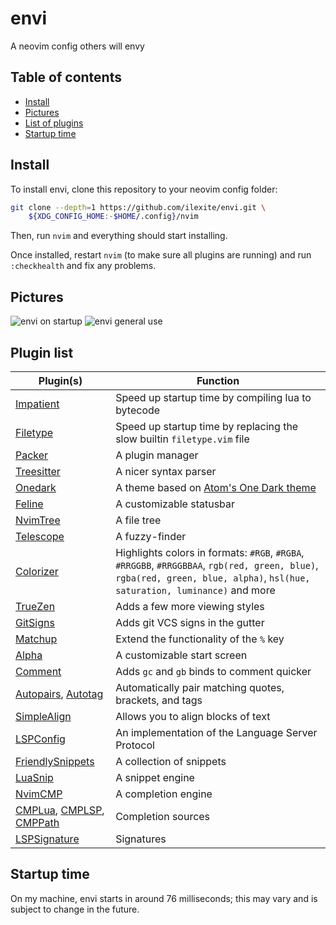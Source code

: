 # envi
A neovim config others will envy

## Table of contents
- [Install](#install)
- [Pictures](#pictures)
- [List of plugins](#plugin-list)
- [Startup time](#startup-time)

## Install
To install envi, clone this repository to your neovim config folder:
```bash
git clone --depth=1 https://github.com/ilexite/envi.git \
	${XDG_CONFIG_HOME:-$HOME/.config}/nvim
```
Then, run `nvim` and everything should start installing.

Once installed, restart `nvim` (to make sure all plugins are running) and run
`:checkhealth` and fix any problems.

## Pictures
![envi on startup](https://raw.githubusercontent.com/ilexite/files/master/envi/.github/img/envi-start.png)
![envi general use](https://raw.githubusercontent.com/ilexite/files/master/envi/.github/img/envi-webdev.png)

## Plugin list

| Plugin(s)                                                                                                                                            | Function                                                                                                                                                                    |
| ---                                                                                                                                                  | ---                                                                                                                                                                         |
| [Impatient](https://github.com/lewis6991/impatient.nvim)                                                                                             | Speed up startup time by compiling lua to bytecode                                                                                                                          |
| [Filetype](https://github.com/nathom/filetype.nvim)                                                                                                  | Speed up startup time by replacing the slow builtin `filetype.vim` file                                                                                                       |
| [Packer](https://github.com/wbthomason/packer.nvim)                                                                                                  | A plugin manager                                                                                                                                                            |
| [Treesitter](https://github.com/nvim-treesitter/nvim-treesitter)                                                                                     | A nicer syntax parser                                                                                                                                                       |
| [Onedark](https://github.com/navarasu/onedark.nvim)                                                                                                  | A theme based on [Atom's One Dark theme](https://github.com/atom/one-dark-syntax)                                                                                           |
| [Feline](https://github.com/nvim-feline/feline.nvim)                                                                                                 | A customizable statusbar                                                                                                                                                    |
| [NvimTree](https://github.com/kyazdani42/nvim-tree.lua)                                                                                              | A file tree                                                                                                                                                                 |
| [Telescope](https://github.com/nvim-telescope/telescope.nvim)                                                                                        | A fuzzy-finder                                                                                                                                                              |
| [Colorizer](https://github.com/norcalli/nvim-colorizer.lua)                                                                                          | Highlights colors in formats: `#RGB`, `#RGBA`, `#RRGGBB`, `#RRGGBBAA`, `rgb(red, green, blue)`, `rgba(red, green, blue, alpha)`, `hsl(hue, saturation, luminance)` and more |
| [TrueZen](https://github.com/pocco81/truezen.nvim)                                                                                                   | Adds a few more viewing styles                                                                                                                                              |
| [GitSigns](https://github.com/lewis6991/gitsigns.nvim)                                                                                               | Adds git VCS signs in the gutter                                                                                                                                            |
| [Matchup](https://github.com/andymass/vim-matchup)                                                                                                   | Extend the functionality of the `%` key                                                                                                                                     |
| [Alpha](https://github.com/goolord/alpha-nvim)                                                                                                       | A customizable start screen                                                                                                                                                 |
| [Comment](https://github.com/numToStr/Comment.nvim)                                                                                                  | Adds `gc` and `gb` binds to comment quicker                                                                                                                                 |
| [Autopairs](https://github.com/windwp/nvim-autopairs), [Autotag](https://github.com/windwp/nvim-ts-autotag)                                          | Automatically pair matching quotes, brackets, and tags                                                                                                                      |
| [SimpleAlign](https://github.com/kg8m/vim-simple-align)                                                                                              | Allows you to align blocks of text                                                                                                                                          |
| [LSPConfig](https://github.com/neovim/nvim-lspconfig)                                                                                                | An implementation of the Language Server Protocol                                                                                                                           |
| [FriendlySnippets](https://github.com/rafamadriz/friendly-snippets)                                                                                  | A collection of snippets                                                                                                                                                    |
| [LuaSnip](https://github.com/L3MON4AD3/LuaSnip)                                                                                                      | A snippet engine                                                                                                                                                            |
| [NvimCMP](https://github.com/hrsh7th/nvim-cmp)                                                                                                       | A completion engine                                                                                                                                                         |
| [CMPLua](https://github.com/hrsh7th/cmp-nvim-lua), [CMPLSP](https://github.com/hrsh7th/cmp-nvim-lsp), [CMPPath](https://github.com/hrsh7th/cmp-path) | Completion sources                                                                                                                                                          |
| [LSPSignature](https://github.com/ray-x/lsp_signature.nvim)                                                                                          | Signatures                                                                                                                                                                  |

## Startup time
On my machine, envi starts in around 76 milliseconds; this may vary and is
subject to change in the future.

